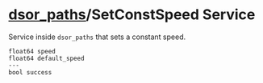 [dsor\_paths](README.md)/SetConstSpeed Service
==============================================

Service inside `dsor_paths` that sets a constant speed.

```
float64 speed
float64 default_speed
---
bool success
```
